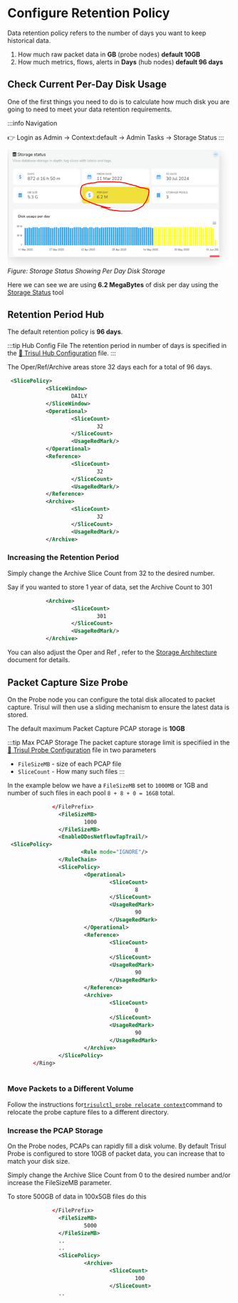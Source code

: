 # Configure Retention Policy

Data retention policy refers to the number of days you want to keep historical data. 

1. How much raw packet data in **GB** (probe nodes)  **default 10GB**
2. How much metrics, flows, alerts in **Days** (hub nodes) **default 96 days**


## Check Current Per-Day Disk Usage 

One of the first things you need to do is to calculate how much disk you are going to need to meet your data retention requirements.


:::info Navigation

:point_right: Login as Admin &rarr; Context:default &rarr; Admin Tasks &rarr; Storage Status
:::

![per day storage](images/storage_per_day.png)
*Figure: Storage Status Showing Per Day Disk Storage*



Here we can see  we are using **6.2 MegaBytes** of disk per day using the [Storage Status](/docs/ag/admintasks/storage_status) tool

  

## Retention Period Hub 

 
The default retention policy is **96 days**. 

:::tip Hub Config File
The retention period in number of days is specified in the [:memo: Trisul Hub Configuration](/docs/ref/trisulhubconfig) file. 
:::


The Oper/Ref/Archive areas store 32 days each for a total of 96 days. 

```xml {7,13,19}
 <SlicePolicy>
            <SliceWindow>
                    DAILY
            </SliceWindow>
            <Operational>
                    <SliceCount>
                            32
                    </SliceCount>
                    <UsageRedMark/>
            </Operational>
            <Reference>
                    <SliceCount>
                            32
                    </SliceCount>
                    <UsageRedMark/>
            </Reference>
            <Archive>
                    <SliceCount>
                            32
                    </SliceCount>
                    <UsageRedMark/>
            </Archive>
```



### Increasing the Retention Period

Simply change the Archive Slice Count from 32 to the desired number.  

Say if you wanted to store 1 year of data, set the Archive Count to 301 

```xml {3}
            <Archive>
                    <SliceCount>
                            301
                    </SliceCount>
                    <UsageRedMark/>
            </Archive>
```

You can also adjust the Oper and Ref , refer to the [Storage Architecture](/docs/ag/domain/storage_arch) document for details.

## Packet Capture Size Probe 

On the Probe node you can configure the total disk allocated to packet capture.  Trisul will then use a sliding mechanism to ensure the latest data is stored.


The default maximum Packet Capture PCAP storage is **10GB**


:::tip Max PCAP Storage 
The packet capture storage limit is specifiied in the [:memo: Trisul Probe Configuration](/docs/ref/trisulconfig) file in two parameters

- `FileSizeMB` - size of each PCAP file 
- `SliceCount` - How many such files 
:::


In the example below we have a `FileSizeMB` set to  `1000MB` or 1GB and number of such files in each pool `8 + 8 + 0 = 16GB` total. 

```xml {3,12,20,28}
              </FilePrefix>
                <FileSizeMB>
                        1000
                </FileSizeMB>
                <EnableDDosNetflowTapTrail/>
 <SlicePolicy>
                       <Rule mode="IGNORE"/>
                </RuleChain>
                <SlicePolicy>
                        <Operational>
                                <SliceCount>
                                        8
                                </SliceCount>
                                <UsageRedMark>
                                        90
                                </UsageRedMark>
                        </Operational>
                        <Reference>
                                <SliceCount>
                                        8
                                </SliceCount>
                                <UsageRedMark>
                                        90
                                </UsageRedMark>
                        </Reference>
                        <Archive>
                                <SliceCount>
                                        0
                                </SliceCount>
                                <UsageRedMark>
                                        90
                                </UsageRedMark>
                        </Archive>
                </SlicePolicy>
        </Ring>



```




### Move Packets to a Different Volume

Follow the instructions for[`trisulctl_probe relocate context`](/docs/ag/basictasks/reloc)command to relocate the probe capture files to a different directory.

### Increase the PCAP Storage

On the Probe nodes, PCAPs can rapidly fill a disk volume. By default Trisul Probe is configured to store 10GB of packet data, you can increase that to match your disk size.



Simply change the Archive Slice Count from 0 to the desired number and/or increase the FileSizeMB parameter.


To store 500GB of data in 100x5GB files do this 

```xml {3,10}
              </FilePrefix>
                <FileSizeMB>
                        5000
                </FileSizeMB>
                ..
                ..
                <SlicePolicy>
                        <Archive>
                                <SliceCount>
                                        100
                                </SliceCount>
                ..

```

